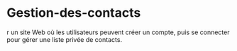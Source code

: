 # Gestion-des-contacts
r un site Web où les utilisateurs peuvent créer un compte, puis se connecter pour gérer une liste privée de contacts. 
